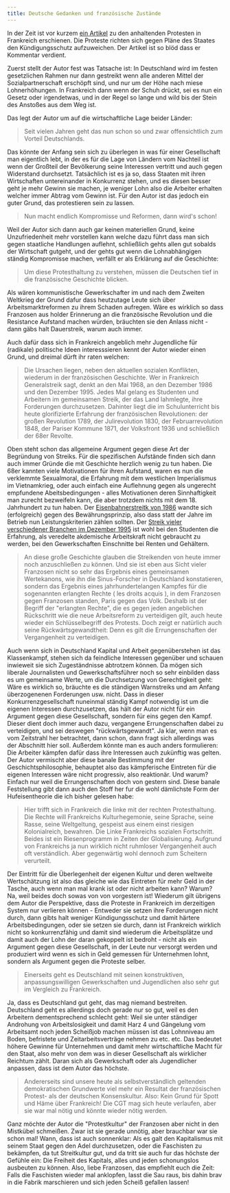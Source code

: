 ```yaml
---
title: Deutsche Gedanken und französische Zustände
---
```


In der Zeit ist vor kurzem [ein Artikel](http://www.zeit.de/wirtschaft/2016-04/frankreich-proteste-hollande) zu den anhaltenden Protesten in Frankreich erschienen. Die Proteste richten sich gegen Pläne des Staates den Kündigungsschutz aufzuweichen. Der Artikel ist so blöd dass er Kommentar verdient.

Zuerst stellt der Autor fest was Tatsache ist: In Deutschland wird im festen gesetzlichen Rahmen nur dann gestreikt wenn alle anderen Mittel der Sozialpartnerschaft erschöpft sind, und nur um der Höhe nach miese Lohnerhöhungen. In Frankreich dann wenn der Schuh drückt, sei es nun ein Gesetz oder irgendetwas, und in der Regel so lange und wild bis der Stein des Anstoßes aus dem Weg ist.

Das legt der Autor um auf die wirtschaftliche Lage beider Länder:

>Seit vielen Jahren geht das nun schon so und zwar offensichtlich zum Vorteil Deutschlands.

Das könnte der Anfang sein sich zu überlegen in was für einer Gesellschaft man eigentlich lebt, in der es für die Lage von Ländern vom Nachteil ist wenn der Großteil der Bevölkerung seine Interessen vertritt und auch gegen Widerstand durchsetzt. Tatsächlich ist es ja so, dass Staaten mit ihren Wirtschaften untereinander in Konkurrenz stehen, und es diesen besser geht je mehr Gewinn sie machen, je weniger Lohn also die Arbeiter erhalten welcher immer Abtrag vom Gewinn ist. Für den Autor ist das jedoch ein guter Grund, das protestieren sein zu lassen.

>Nun macht endlich Kompromisse und Reformen, dann wird's schon!

Weil der Autor sich dann auch gar keinen materiellen Grund, keine Unzufriedenheit mehr vorstellen kann welche dazu führt dass man sich gegen staatliche Handlungen auflehnt, schließlich gehts allen gut sobalds der Wirtschaft gutgeht, und der gehts gut wenn die Lohnabhängigen ständig Kompromisse machen, verfällt er als Erklärung auf die Geschichte:

>Um diese Protesthaltung zu verstehen, müssen die Deutschen tief in die französische
Geschichte blicken. 

Als wären kommunistische Gewerkschafter im und nach dem Zweiten Weltkrieg der Grund dafur dass heutzutage Leute sich über Arbeitsmarktreformen zu ihrem Schaden aufregen. Wäre es wirklich so dass Franzosen aus holder Erinnerung an die französische Revolution und die Resistance Aufstand machen würden, bräuchten sie den Anlass nicht - dann gäbs halt Dauerstreik, warum auch immer.

Auch dafür dass sich in Frankreich angeblich mehr Jugendliche für (radikale) politische Ideen interesssieren kennt der Autor wieder einen Grund, und dreimal dürft ihr raten welchen:
>Die Ursachen liegen, neben den aktuellen sozialen Konflikten, wiederum in der französischen Geschichte. Wer in Frankreich Generalstreik sagt, denkt an den Mai 1968, an den Dezember 1986 und den Dezember 1995. Jedes Mal gelang es Studenten und Arbeitern im gemeinsamen Streik, der das Land lahmlegte, ihre Forderungen durchzusetzen. Dahinter liegt die im Schulunterricht bis heute glorifizierte Erfahrung der französischen Revolutionen: der großen Revolution 1789, der Julirevolution 1830, der Februarrevolution 1848, der Pariser Kommune 1871, der Volksfront 1936 und schließlich der 68er Revolte.

Oben steht schon das allgemeine Argument gegen diese Art der Begründung von Streiks. Für die spezifischen Aufstände finden sich dann auch immer Gründe die mit Geschichte herzlich wenig zu tun haben. Die 68er kannten viele Motivationen für ihren Aufstand, waren es nun die verklemmte Sexualmoral, die Erfahrung mit dem westlichen Imperialismus im Vietnamkrieg, oder auch einfach eine Auflehnung gegen als ungerecht empfundene Abeitsbedingungen - alles Motivationen deren Sinnhaftigkeit man zurecht bezweifeln kann, die aber trotzdem nichts mit dem 18. Jahrhundert zu tun haben. Der [Eisenbahnerstreitk von 1986](http://www.wildcat-www.de/wildcat/43/w43sncf2.htm) wandte sich (erfolgreich) gegen des Bewährungsprinzip, also dass statt der Jahre im Betrieb nun Leistungskriterien zählen sollten.  Der [Streik vieler verschiedener Branchen im Dezember 1995](http://www.wildcat-www.de/zirkular/24/z24bewfr.htm) ist wohl bei den Studenten die Erfahrung, als veredelte akdemische Arbeitskraft nicht gebraucht zu werden, bei den Gewerkschaften Einschnitte bei Renten und Gehältern.

>An diese große Geschichte glauben die Streikenden von heute immer noch anzuschließen
zu können. Und sie ist eben aus Sicht vieler Franzosen nicht so sehr das Ergebnis eines gemeinsamen Wertekanons, wie ihn die Sinus-Forscher in Deutschland konstatieren, sondern das Ergebnis eines jahrhundertelangen Kampfes für die sogenannten erlangten Rechte ( les
droits acquis ), in dem Franzosen gegen Franzosen standen, Paris gegen das Volk. Deshalb
ist der Begriff der "erlangten Rechte", die es gegen jeden angeblichen Rückschritt wie
die neue Arbeitsreform zu verteidigen gilt, auch heute wieder ein Schlüsselbegriff des
Protests. Doch zeigt er natürlich auch seine Rückwärtsgewandtheit: Denn es gilt die
Errungenschaften der Vergangenheit zu verteidigen.

Auch wenn sich in Deutschland Kapital und Arbeit gegenüberstehen ist das Klassenkampf, stehen sich da feindliche Interessen gegenüber und schauen inwieweit sie sich Zugeständnisse abtrotzem können. Da mögen sich liberale Journalisten und Gewerkschaftsführer noch so sehr einbilden dass es um gemeinsame Werte, um die Durchsetzung von Gerechtigkeit geht: Wäre es wirklich so, bräuchte es die ständigen Warnstreiks und am Anfang überzogenenen Forderungen usw. nicht. Dass in dieser Konkurrenzgesellschaft nuneinmal ständig Kampf notwendig ist um die eigenen Interessen durchzusetzen, das hält der Autor nicht für ein Argument gegen diese Gesellschaft, sondern für eins gegen den Kampf. Dieser dient doch immer auch dazu, vergangene Errungenschaften dabei zu verteidigen, und sei deswegen "rückwärtsgewandt". Ja klar, wenn man es vom Zeitstrahl her betrachtet, dann schon, dann fragt sich allerdings was der Abschnitt hier soll. Außerdem könnte man es auch anders formulieren: Die Arbeiter kämpfen dafür dass ihre Interessen auch zukünftig was gelten. Der Autor vermischt aber diese banale Bestimmung mit der Geschichtsphilosophie, behauptet also das kämpferische Eintreten für die eigenen Interessen wäre nicht progressiv, also reaktionär. Und warum? Einfach nur weil die Errungenschaften doch von gestern sind. Diese banale Feststellung gibt dann auch den Stoff her fur die wohl dämlichste Form der Hufeisentheorie die ich bisher gelesen habe:

>Hier trifft sich in Frankreich die linke mit der rechten Protesthaltung. Die Rechte will Frankreichs Kulturhegemonie, seine Sprache, seine Rasse, seine Weltgeltung, gespeist aus einem einst riesigen Kolonialreich, bewahren. Die Linke Frankreichs sozialen Fortschritt. Beides ist ein Riesenprogramm in Zeiten der Globalisierung. Aufgrund von Frankreichs ja nun wirklich nicht ruhmloser Vergangenheit auch oft verständlich. Aber gegenwärtig wohl dennoch zum Scheitern verurteilt.

Der Eintritt für die Überlegenheit der eigenen Kultur und deren weltweite Wertschätzung ist also das gleiche wie das Eintreten für mehr Geld in der Tasche, auch wenn man mal krank ist oder nicht arbeiten kann? Warum? Na, weil beides doch sowas von von vorgestern ist! Wiederum gilt übrigens dem Autor die Perspektive, dass die Proteste in Frankreich im derzeitigen System nur verlieren können - Entweder sie setzen ihre Forderungen nicht durch, dann gibts halt weniger Kündigungsschutz und damit härtere Arbeitsbedingungen, oder sie setzen sie durch, dann ist Frankreich wirklich nicht so konkurrenzfähig und damit sind wiederum die Arbeitsplätze und damit auch der Lohn der daran gekoppelt ist bedroht - nicht als ein Argument gegen diese Gesellschaft, in der Leute nur versorgt werden und produziert wird wenn es sich in Geld gemessen für Unternehmen lohnt, sondern als Argument gegen die Proteste selber.

>Einerseits geht es Deutschland mit seinen konstruktiven, anpassungswilligen Gewerkschaften und Jugendlichen also sehr gut im Vergleich zu Frankreich.

Ja, dass es Deutschland gut geht, das mag niemand bestreiten. Deutschland geht es allerdings doch gerade nur so gut, weil es den Arbeitern dementsprechend schlecht geht: Weil sie unter ständiger Androhung von Arbeitslosigkeit und damit Harz 4 und Gängelung vom Arbeitsamt noch jeden Scheißjob machen müssen ist das Lohnniveau am Boden, befristete und Zeitarbeitsverträge nehmen zu etc. etc. Das bedeutet höhere Gewinne für Unternehmen und damit mehr wirtschaftliche Macht für den Staat, also mehr von dem was in dieser Gesellschaft als wirklicher Reichtum zählt. Daran sich als Gewerkschaft oder als Jugendlicher anpassen, dass ist dem Autor das höchste.

>Andererseits sind unsere heute als selbstverständlich geltenden demokratischen Grundwerte viel mehr ein Resultat der französischen Protest- als der deutschen Konsenskultur. Also: Kein Grund für Spott und Häme über Frankreich! Die CGT mag sich heute verlaufen, aber sie war mal nötig und könnte wieder nötig werden.

Ganz möchte der Autor die "Protestkultur" der Franzosen aber nicht in den Mistkübel schmeißen. Zwar ist sie gerade unnötig, aber brauchbar war sie schon mal! Wann, dass ist auch sonnenklar: Als es galt den Kapitalismus mit seinem Staat gegen den Adel durchzusetzen, oder die Faschisten zu bekämpfen, da tut Streitkultur gut, und da tritt sie auch fur das höchste der Gefühle ein: Die Freiheit des Kapitals, alles und jeden schonungslos ausbeuten zu können. Also, liebe Franzosen, das empfiehlt euch die Zeit: Falls die Faschisten wieder mal anklopfen, lasst die Sau raus, bis dahin brav in die Fabrik marschieren und sich jeden Scheiß gefallen lassen!
